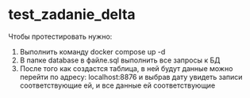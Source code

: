 # test_zadanie_delta
Чтобы протестировать нужно:
1) Выполнить команду docker compose up -d
2) В папке database в файле.sql выполнить все запросы к БД
3) После того как создастся таблица, в ней будут данные можно перейти по адресу: localhost:8876 и выбрав дату увидеть записи соответствующие ей, и все данные ей соответствующие
